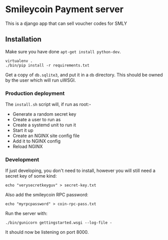 # Smileycoin Payment server

This is a django app that can sell voucher codes for SMLY

## Installation

Make sure you have done ``apt-get install python-dev``.

```
virtualenv .
./bin/pip install -r requirements.txt
```

Get a copy of ``db.sqlite3``, and put it in a ``db`` directory. This should be owned
by the user which will run uWSGI.

### Production deployment

The ``install.sh`` script will, if run as root:-

* Generate a random secret key
* Create a user to run as
* Create a systemd unit to run it
* Start it up
* Create an NGINX site config file
* Add it to NGINX config
* Reload NGINX

### Development

If just developing, you don't need to install, however you will still need a secret key
of some kind:

```
echo "verysecretkeyguv" > secret-key.txt
```

Also add the smileycoin RPC password:

```
echo "myrpcpassword" > coin-rpc-pass.txt
```

Run the server with:

```
./bin/gunicorn gettingstarted.wsgi --log-file -
```

It should now be listening on port 8000.
